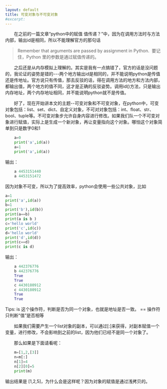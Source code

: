 ```yaml
---
layout: default
title: 可变对象与不可变对象
#excerpt: 
---
```

　　在之前的一篇文章“python中的赋值 值传递？”中，因为在调用方法时与方法内部，输出id是相同，所以不能理解官方的那句话

> Remember that arguments are passed by assignment in Python.  要记住，Python 里的参数是通过赋值传递的。 

　　之后还是从内存模拟上理解的。其实是我有一点搞错了，官方的话是没问题的，我论证的姿势是错的---两个地方输出id是相同的，并不能说明python是传值还是传地址。官方说只有传值，那去反驳的话，得在调用方法的地方和方法内部，都输出值，两个地方的值不同，这才是正确的反驳姿势。调用id()方法，只是输出内存地址，两个内存地址相同，并不能说明python就不是传值。

　　好了，现在开始讲本文的主题--可变对象和不可变对象，在python中，可变对象包括：list、set、dict、自定义对象，不可对对象包括：int、float、str、bool、tuple等。不可变对象步允许自身内容进行修改。如果我们队一个不可变对象进行赋值，实际上是生成一个新对象，再让变量指向这个对象。哪怕这个对象简单到只是数字0和1

```python
	a=0
	print('a',id(a))
	a=1
	print('a',id(a))
```

输出：

```python
	a 4453151440
	a 4453151472
```
因为对象不可变，所以为了提高效率，python会使用一些公共对象，比如

```python
a=1
print('a',id(a))
b=1
print('b'),id(b))
print(a==b)
print(a is b )
c='hello world'
print('c',id(c))
d='hello world'
print('d',id(d))
print(c==d)
print(c is d)
```

输出：

```python
    a 442376776
    b 442376776
    True
    True
    c 4430180912
    c 4430180912
    True
    True
```

Tips: is 这个操作符，判断是否为同一个对象，也就是地址是否一致。 == 操作符只判断“值”是否相等

　　如果我们需要产生一个list对象的副本，可以通过[:]来获得，对副本赋值一个变量，进行修改，不会影响到之前的list，因为他们已经不是同一个对象了。

　　那么如果是下面请看呢：



```python
	m=[1,2,[3]]
	n=m[:]
	n[1]=4
	n[2][0]=5
	print(m)
```

输出结果是 [1,2,5]，为什么会是这样呢？因为对象的赋值是通过浅拷贝的。